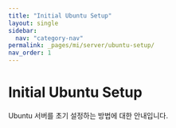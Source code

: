 ```yaml
---
title: "Initial Ubuntu Setup"
layout: single
sidebar:
  nav: "category-nav"
permalink: _pages/mi/server/ubuntu-setup/
nav_order: 1
---
```


# Initial Ubuntu Setup

Ubuntu 서버를 초기 설정하는 방법에 대한 안내입니다.
